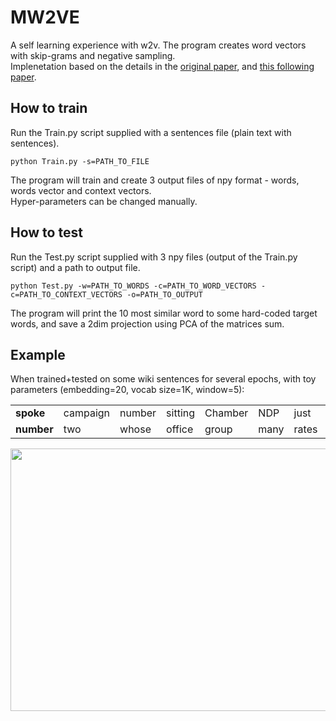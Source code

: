 # MW2VE
A self learning experience with w2v. The program creates word vectors with skip-grams and negative sampling. \
Implenetation based on the details in the [original paper](https://arxiv.org/abs/1301.3781), and [this following paper](https://arxiv.org/abs/1402.3722).

## How to train
Run the Train.py script supplied with a sentences file (plain text with sentences).
```
python Train.py -s=PATH_TO_FILE
```
The program will train and create 3 output files of npy format - words, words vector and context vectors.\
Hyper-parameters can be changed manually.

## How to test
Run the Test.py script supplied with 3 npy files (output of the Train.py script) and a path to output file.
```
python Test.py -w=PATH_TO_WORDS -c=PATH_TO_WORD_VECTORS -c=PATH_TO_CONTEXT_VECTORS -o=PATH_TO_OUTPUT
```
The program will print the 10 most similar word to some hard-coded target words, and save a 2dim projection using PCA of the matrices sum.

## Example
When trained+tested on some wiki sentences for several epochs, with toy parameters (embedding=20, vocab size=1K, window=5):

|     | |    |    |   |  |  |  |  |  |
| ----------| -------- | ------  | -------- | ------ | ---- | ---- | ----- | ------ | ----- |
| **spoke** | campaign | number | sitting | Chamber | NDP | just | seen | former | finance |
| **number**    | two      |  whose  |  office  | group  | many | rates | area | spoke | coming |


<a href="url"><img src="https://user-images.githubusercontent.com/45892555/194540533-ae99a383-508d-4eda-9fba-e4e1d2471715.png" align="left" height="420" width="780" ></a>

